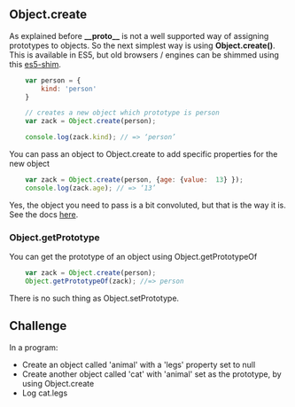 Object.create
---------------

As explained before __\_\_proto\_\___ is not a well supported way of assigning prototypes to objects. So the next simplest way is using __Object.create()__. This is available in ES5, but old browsers / engines can be shimmed using this [es5-shim](https://github.com/kriskowal/es5-shim).

```js
	var person = {
		kind: 'person'
	}

	// creates a new object which prototype is person
	var zack = Object.create(person);

	console.log(zack.kind); // => ‘person’
```

You can pass an object to Object.create to add specific properties for the new object

```js
	var zack = Object.create(person, {age: {value:  13} });
	console.log(zack.age); // => ‘13’
```

Yes, the object you need to pass is a bit convoluted, but that is the way it is. See the docs [here](https://developer.mozilla.org/en-US/docs/JavaScript/Reference/Global_Objects/Object/create).

### Object.getPrototype

You can get the prototype of an object using Object.getPrototypeOf

```js
	var zack = Object.create(person);
	Object.getPrototypeOf(zack); //=> person
```

There is no such thing as Object.setPrototype.

Challenge
---------

In a program:
- Create an object called 'animal' with a 'legs' property set to null
- Create another object called 'cat' with 'animal' set as the prototype, by using Object.create
- Log cat.legs
